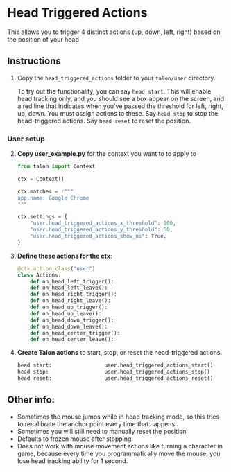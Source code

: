 # Head Triggered Actions

This allows you to trigger 4 distinct actions (up, down, left, right) based on the position of your head

## Instructions

1. Copy the `head_triggered_actions` folder to your `talon/user` directory.

    To try out the functionality, you can say `head start`. This will enable head tracking only, and you should see a box appear on the screen, and a red line that indicates when you've passed the threshold for left, right, up, down. You must assign actions to these. Say `head stop` to stop the head-triggered actions. Say `head reset` to reset the position.

### User setup

2. **Copy user_example.py** for the context you want to to apply to

    ```python
    from talon import Context

    ctx = Context()

    ctx.matches = r"""
    app.name: Google Chrome
    """

    ctx.settings = {
        "user.head_triggered_actions_x_threshold": 100,
        "user.head_triggered_actions_y_threshold": 50,
        "user.head_triggered_actions_show_ui": True,
    }
    ```

3. **Define these actions for the ctx**:

    ```python
    @ctx.action_class("user")
    class Actions:
        def on_head_left_trigger():
        def on_head_left_leave():
        def on_head_right_trigger():
        def on_head_right_leave():
        def on_head_up_trigger():
        def on_head_up_leave():
        def on_head_down_trigger():
        def on_head_down_leave():
        def on_head_center_trigger():
        def on_head_center_leave():
    ```

4. **Create Talon actions** to start, stop, or reset the head-triggered actions.

    ```python
    head start:                 user.head_triggered_actions_start()
    head stop:                  user.head_triggered_actions_stop()
    head reset:                 user.head_triggered_actions_reset()
    ```

## Other info:
- Sometimes the mouse jumps while in head tracking mode, so this tries to recalibrate the anchor point every time that happens.
- Sometimes you will still need to manually reset the position
- Defaults to frozen mouse after stopping
- Does not work with mouse movement actions like turning a character in game, because every time you programmatically move the mouse, you lose head tracking ability for 1 second.
